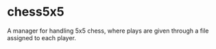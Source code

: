 # chess5x5
A manager for handling 5x5 chess, where plays are given through a file assigned to each player.

